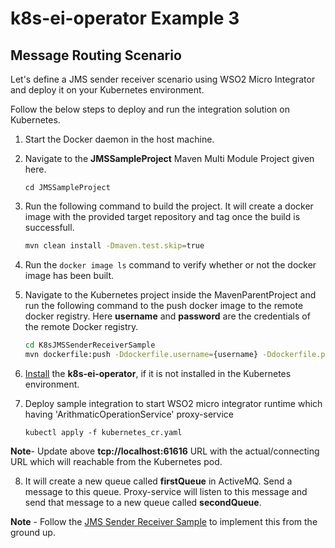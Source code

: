 # k8s-ei-operator Example 3

## Message Routing Scenario

Let's define a JMS sender receiver scenario using WSO2 Micro Integrator and deploy it on your Kubernetes environment.

Follow the below steps to deploy and run the integration solution on Kubernetes.

1.  Start the Docker daemon in the host machine.
2.  Navigate to the **JMSSampleProject** Maven Multi Module Project given here.

    ```
    cd JMSSampleProject
    ```

3.  Run the following command to build the project. It will create a docker image with the provided target repository and tag once the build is successfull.
    ```bash
    mvn clean install -Dmaven.test.skip=true
    ```
4.  Run the `docker image ls` command to verify whether or not the docker image has been built. 

5.  Navigate to the Kubernetes project inside the MavenParentProject and run the following command to the push docker image to the remote docker registry. Here **username** and **password** are the credentials of the remote Docker registry.
    ```bash
    cd K8sJMSSenderReceiverSample
    mvn dockerfile:push -Ddockerfile.username={username} -Ddockerfile.password={password}
    ``` 
    
6.  [Install](https://github.com/wso2/k8s-ei-operator/blob/master/README.md#install-k8s-ei-operator) the **k8s-ei-operator**, if it is not installed in the Kubernetes environment.

7.  Deploy sample integration to start WSO2 micro integrator runtime which having 'ArithmaticOperationService' proxy-service

    ```
    kubectl apply -f kubernetes_cr.yaml
    ``` 
**Note**- Update above **tcp://localhost:61616** URL with the actual/connecting URL which will reachable from the Kubernetes pod.

8.  It will create a new queue called **firstQueue** in ActiveMQ. Send a message to this queue. Proxy-service will listen to this message and send that message to a new queue called **secondQueue**.  
    
**Note** - Follow the [JMS Sender Receiver Sample]() to implement this from the ground up. 